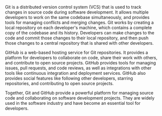Git is a distributed version control system (VCS) that is used to track changes in source code during software development. It allows multiple developers to work on the same codebase simultaneously, and provides tools for managing conflicts and merging changes. Git works by creating a local repository on each developer's machine, which contains a complete copy of the codebase and its history. Developers can make changes to the code and commit those changes to their local repository, and then push those changes to a central repository that is shared with other developers.

GitHub is a web-based hosting service for Git repositories. It provides a platform for developers to collaborate on code, share their work with others, and contribute to open source projects. GitHub provides tools for managing issues, pull requests, and code reviews, as well as integrations with other tools like continuous integration and deployment services. GitHub also provides social features like following other developers, starring repositories, and contributing to open source projects.

Together, Git and GitHub provide a powerful platform for managing source code and collaborating on software development projects. They are widely used in the software industry and have become an essential tool for developers.